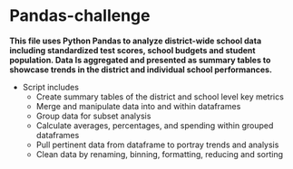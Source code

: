 # Pandas-challenge

**This file uses Python Pandas to analyze district-wide school data including standardized test scores, school budgets and student population. Data Is aggregated and presented as summary tables to showcase trends in the district and individual school performances.**

* Script includes
    * Create summary tables of the district and school level key metrics 
    * Merge and manipulate data into and within dataframes 
    * Group data for subset analysis
    * Calculate averages, percentages, and spending within grouped dataframes
    * Pull pertinent data from dataframe to portray trends and analysis 
    * Clean data by renaming, binning, formatting, reducing and sorting
